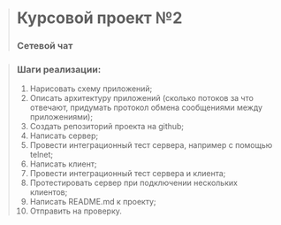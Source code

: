 > # Курсовой проект №2
> ### Сетевой чат

> ### Шаги реализации:
> 1. Нарисовать схему приложений; 
> 2. Описать архитектуру приложений (сколько потоков за что отвечают, придумать протокол обмена сообщениями между приложениями); 
> 3. Создать репозиторий проекта на github; 
> 4. Написать сервер;
> 5. Провести интеграционный тест сервера, например с помощью telnet;
> 6. Написать клиент;
> 7. Провести интеграционный тест сервера и клиента;
> 8. Протестировать сервер при подключении нескольких клиентов; 
> 9. Написать README.md к проекту; 
> 10. Отправить на проверку.
